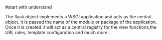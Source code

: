 #start with understand

The flask object implements a WSGI application and acts as the central object. It is passed the name of the module or package of the application.
Once it is created it will act as a central registry for the view functions,the URL rules, template configuration and much more.
